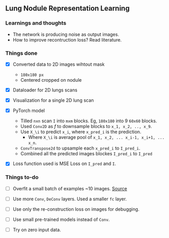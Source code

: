 ## Lung Nodule Representation Learning


### Learnings and thoughts

- The network is producing noise as output images.
- How to improve recontruction loss? Read literature. 


### Things done 

- [x] Converted data to 2D images wihtout mask
    - `180x180 px` 
    - Centered cropped on nodule
- [x] Dataloader for 2D lungs scans
- [x] Visualization for a single 2D lung scan
- [x] PyTorch model
    - Tilled `nxn` scan `I` into `mxm` blocks. Eg, `180x180` into 9 `60x60` blocks.
    - Used `Conv2D` as  _f_ to downsample blocks to `x_1, x_2, .., x_9`.
    - Use `X_\i` to predict `x_i`, where `x_pred_i` is the prediction.
      - Where `X_\i` is average pool of `x_1, x_2, ... x_i-1, x_i+1, ... x_n`.
    - `ConvTranspose2d` to upsample each `x_pred_i` to `I_pred_i`.
    - Combined all the predicted images blockes `I_pred_i` to `I_pred`
- [x] Loss function used is MSE Loss on `I_pred` and `I`.


### Things to-do

- [ ] Overfit a small batch of examples ~10 images. [Source](http://karpathy.github.io/2019/04/25/recipe/)
- [ ] Use more `Conv`, `DeConv`  layers. Used a smaller `fc` layer. 
- [ ] Use only the re-construction loss on images for debugging.
- [ ] Use small pre-trained models instead of `Conv`.
- [ ] Try on zero input data.




